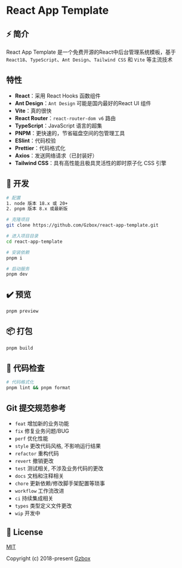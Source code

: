 # React App Template

## ⚡ 简介

React App Template 是一个免费开源的React中后台管理系统模板，基于 `React18`、`TypeScript`、`Ant Design`、`Tailwind CSS` 和 `Vite` 等主流技术

## 特性

- **React**：采用 React Hooks 函数组件
- **Ant Design**：`Ant Design` 可能是国内最好的React UI 组件
- **Vite**：真的很快
- **React Router**：`react-router-dom v6` 路由
- **TypeScript**：JavaScript 语言的超集
- **PNPM**：更快速的，节省磁盘空间的包管理工具
- **ESlint**：代码校验
- **Prettier**：代码格式化
- **Axios**：发送网络请求（已封装好）
- **Tailwind CSS**：具有高性能且极具灵活性的即时原子化 CSS 引擎

## 🚀 开发

```bash
# 配置
1. node 版本 18.x 或 20+
2. pnpm 版本 8.x 或最新版

# 克隆项目
git clone https://github.com/Gzbox/react-app-template.git

# 进入项目目录
cd react-app-template

# 安装依赖
pnpm i

# 启动服务
pnpm dev
```

## ✔️ 预览

```bash
pnpm preview
```

## 📦️ 打包

```bash
pnpm build
```

## 🔧 代码检查

```bash
# 代码格式化
pnpm lint && pnpm format
```

## Git 提交规范参考

- `feat` 增加新的业务功能
- `fix` 修复业务问题/BUG
- `perf` 优化性能
- `style` 更改代码风格, 不影响运行结果
- `refactor` 重构代码
- `revert` 撤销更改
- `test` 测试相关, 不涉及业务代码的更改
- `docs` 文档和注释相关
- `chore` 更新依赖/修改脚手架配置等琐事
- `workflow` 工作流改进
- `ci` 持续集成相关
- `types` 类型定义文件更改
- `wip` 开发中

## 📄 License

[MIT](./LICENSE)

Copyright (c) 2018-present [Gzbox](https://github.com/Gzbox)
